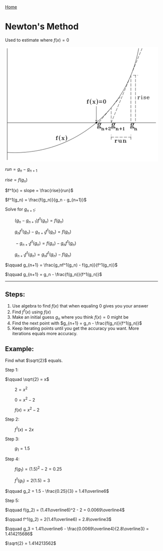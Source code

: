[Home](../../README.md)

# Newton's Method

Used to estimate where $f(x) = 0$

![](./newtons_method_diagram.png)

$run = g_n - g_{n+1}$

$rise = f(g_n)$

$f^1(x) = slope = \frac{rise}{run}$

$f^1(g_n) = \frac{f(g_n)}{g_n - g_{n+1}}$

Solve for $g_{n+1}$:

$\qquad (g_n - g_{n+1}) f^1(g_n) = f(g_n)$

$\qquad g_nf^1(g_n) - g_{n+1}f^1(g_n) = f(g_n)$

$\qquad -g_{n+1}f^1(g_n) = f(g_n) - g_nf^1(g_n)$

$\qquad g_{n+1}f^1(g_n) = g_nf^1(g_n) - f(g_n)$

$\qquad g_{n+1} = \frac{g_nf^1(g_n) - f(g_n)}{f^1(g_n)}$

$\qquad g_{n+1} = g_n - \frac{f(g_n)}{f^1(g_n)}$

---

## Steps:
1. Use algebra to find $f(x)$ that when equaling 0 gives you your answer
1. Find $f^1(x)$ using $f(x)$
1. Make an initial guess $g_n$ where you think $f(x)=0$ might be
1. Find the next point with $g_{n+1} = g_n - \frac{f(g_n)}{f^1(g_n)}$
1. Keep iterating points until you get the accuracy you want. More iterations equals more accuracy.

## Example:
Find what $\sqrt{2}$ equals.

Step 1:

$\qquad \sqrt{2} = x$

$\qquad 2 = x^2$

$\qquad 0 = x^2 - 2$

$\qquad f(x) = x^2 - 2$

Step 2:

$\qquad f^1(x) = 2x$

Step 3:

$\qquad g_1 = 1.5$

Step 4:

$\qquad f(g_1) = (1.5)^2 - 2 = 0.25$

$\qquad f^1(g_1) = 2(1.5) = 3$

$\qquad g_2 = 1.5 - \frac{0.25}{3} = 1.41\overline6$

Step 5:

$\qquad f(g_2) = (1.41\overline6)^2 - 2 = 0.0069\overline4$

$\qquad f^1(g_2) = 2(1.41\overline6) = 2.8\overline3$

$\qquad g_3 = 1.41\overline6 - \frac{0.0069\overline4}{2.8\overline3} = 1.414215686$

$\sqrt{2} = 1.414213562$

